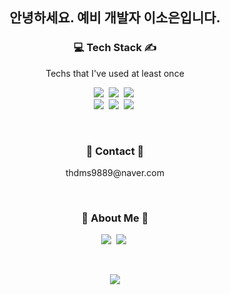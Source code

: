 <h2 align="center">안녕하세요. 예비 개발자 이소은입니다.</h2>

<h3 align="center">💻 Tech Stack ✍</h3>
<p align="center"> Techs that I've used at least once </p>
<p align="center">
  <img src="https://img.shields.io/badge/HTML5-E34F26?style=flat-square&logo=HTML5&logoColor=white"/></a>&nbsp
  <img src="https://img.shields.io/badge/css-1572B6?style=flat-square&logo=css3&logoColor=white"/></a>&nbsp
  <img src="https://img.shields.io/badge/JavaScript-F7DF1E?style=flat-square&logo=javascript&logoColor=white"/></a>&nbsp <br>
  <img src="https://img.shields.io/badge/Java-007396?style=flat-square&logo=Java&logoColor=white"/></a>&nbsp
  <img src="https://img.shields.io/badge/Oracle-F80000?style=flat-square&logo=Oracle&logoColor=white"/></a>&nbsp
  <img src="https://img.shields.io/badge/Eclipse-2C2255?style=flat-square&logo=Eclipse IDE&logoColor=white"/></a>&nbsp
  <br>
</p>
<br>

  <h3 align="center">👾 Contact 👾</h3>
  <p align="center">
    thdms9889@naver.com
  </p>
  
<br>
<h3 align="center"> 🧸 About Me 🧸 </h3>
<p align="center">
  <a href="https://www.instagram.com/4otonatsu/"><img src="https://img.shields.io/badge/Instagram-E4405F?style=flat-square&logo=Instagram&logoColor=white&link=https://www.instagram.com/4otonatsu/"/></a>&nbsp
  <a href="https://danji0425.modoo.at"><img src="https://img.shields.io/badge/All Portfolio-03C75A?style=flat-square&logo=Naver&logoColor=white&link=https://danji0425.modoo.at"/></a>&nbsp
</p>
<br>
<p align="center">
  <a href="https://hits.seeyoufarm.com"><img src="https://hits.seeyoufarm.com/api/count/incr/badge.svg?url=https%3A%2F%2Fgithub.com%2Fwookyoungkim&count_bg=%23ED6DA3&title_bg=%2386757E&icon=github.svg&icon_color=%23E1DEDE&title=hits&edge_flat=false"/></a>
</p>
